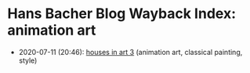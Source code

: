 # Hans Bacher Blog Wayback Index: animation art

* 2020-07-11 (20:46): [houses in art 3](https://web.archive.org/web/https://one1more2time3.wordpress.com/2020/07/11/houses-in-art-3/) (animation art, classical painting, style)